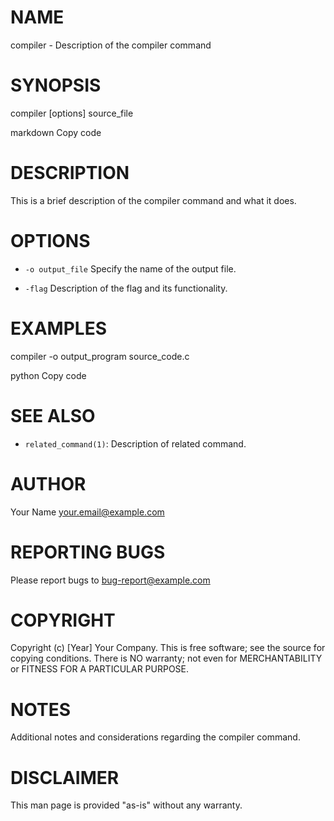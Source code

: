 # NAME

compiler - Description of the compiler command

# SYNOPSIS

compiler [options] source_file

markdown
Copy code

# DESCRIPTION

This is a brief description of the compiler command and what it does.

# OPTIONS

- `-o output_file`
    Specify the name of the output file.

- `-flag`
    Description of the flag and its functionality.

# EXAMPLES

compiler -o output_program source_code.c

python
Copy code

# SEE ALSO

- `related_command(1)`: Description of related command.

# AUTHOR

Your Name <your.email@example.com>

# REPORTING BUGS

Please report bugs to <bug-report@example.com>

# COPYRIGHT

Copyright (c) [Year] Your Company. This is free software; see the source for copying conditions. There is NO warranty; not even for MERCHANTABILITY or FITNESS FOR A PARTICULAR PURPOSE.

# NOTES

Additional notes and considerations regarding the compiler command.

# DISCLAIMER

This man page is provided "as-is" without any warranty.
